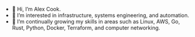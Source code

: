 - 👋 Hi, I’m Alex Cook.
- 👀 I’m interested in infrastructure, systems engineering, and automation.
- 🌱 I’m continually growing my skills in areas such as Linux, AWS, Go, Rust, Python, Docker, Terraform, and computer networking.

<!---
- 💞️ I’m looking to collaborate on ...
- 📫 How to reach me ...
--->

<!---
alexpcook/alexpcook is a ✨ special ✨ repository because its `README.md` (this file) appears on your GitHub profile.
You can click the Preview link to take a look at your changes.
--->
